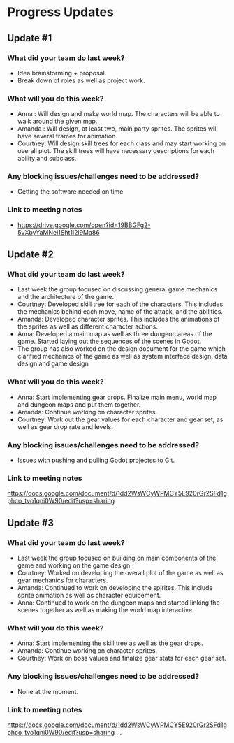 # Progress Updates

## Update #1

### What did your team do last week?
* Idea brainstorming + proposal.
* Break down of roles as well as project work.

### What will you do this week?
* Anna : Will design and make world map. The characters will be able to walk around the given map.
* Amanda : Will design, at least two, main party sprites. The sprites will have several frames for animation. 
* Courtney: Will design skill trees for each class and may start working on overall plot. The skill trees will have necessary descriptions for each ability and subclass. 

### Any blocking issues/challenges need to be addressed?
* Getting the software needed on time 

### Link to meeting notes
* https://drive.google.com/open?id=19BBGFg2-5vXbyYaMNei1Sht1l2l9Ma86

## Update #2

### What did your team do last week?
* Last week the group focused on discussing general game mechanics and the architecture of the game.
* Courtney: Developed skill tree for each of the characters. This includes the mechanics behind each move, name of the attack, and the abilities. 
* Amanda: Developed character sprites. This includes the animations of the sprites as well as different character actions. 
* Anna: Developed a main map as well as three dungeon areas of the game. Started laying out the sequences of the scenes in Godot. 
* The group has also worked on the design document for the game which clarified mechanics of the game as well as system interface design, data design and game design 

### What will you do this week?
* Anna: Start implementing gear drops. Finalize main menu, world map and dungeon maps and put them together. 
* Amanda: Continue working on character sprites. 
* Courtney: Work out the gear values for each character and gear set, as well as gear drop rate and levels. 

### Any blocking issues/challenges need to be addressed?
* Issues with pushing and pulling Godot projectss to Git. 

### Link to meeting notes
https://docs.google.com/document/d/1dd2WsWCyWPMCY5E920rGr2SFd1gphco_tvo1qni0W90/edit?usp=sharing

## Update #3

### What did your team do last week?
* Last week the group focused on building on main components of the game and working on the game design.
* Courtney: Worked on developing the overall plot of the game as well as gear mechanics for characters. 
* Amanda: Continued to work on developing the spirites. This include sprite animation as well as character equipement.  
* Anna: Continued to work on the dungeon maps and started linking the scenes together as well as making the world map interactive. 

### What will you do this week?
* Anna: Start implementing the skill tree as well as the gear drops.  
* Amanda: Continue working on character sprites. 
* Courtney: Work on boss values and finalize gear stats for each gear set. 

### Any blocking issues/challenges need to be addressed?
* None at the moment.

### Link to meeting notes
https://docs.google.com/document/d/1dd2WsWCyWPMCY5E920rGr2SFd1gphco_tvo1qni0W90/edit?usp=sharing
...

